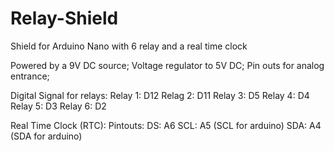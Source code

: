 # Relay-Shield
Shield for Arduino Nano with 6 relay and a real time clock

Powered by a 9V DC source;
Voltage regulator to 5V DC;
Pin outs for analog entrance;

Digital Signal for relays:
    Relay 1: D12
    Relag 2: D11
    Relay 3: D5
    Relay 4: D4
    Relay 5: D3
    Relay 6: D2

Real Time Clock (RTC):
Pintouts:
    DS:  A6
    SCL: A5 (SCL for arduino)
    SDA: A4 (SDA for arduino)
    
    
